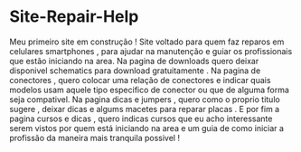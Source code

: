 # Site-Repair-Help
Meu primeiro site em construção !
Site voltado para quem faz reparos em celulares smartphones , para ajudar na manutenção e guiar os profissionais que estão iniciando na area.
Na pagina de downloads quero deixar disponivel schematics para download gratuitamente .
Na pagina de conectores , quero colocar uma relação de conectores e indicar quais modelos usam aquele tipo especifico de conector ou que de alguma forma seja compativel.
Na pagina dicas e jumpers , quero como o proprio titulo sugere , deixar dicas e algums macetes para reparar placas .
E por fim a pagina cursos e dicas , quero indicas cursos que eu acho interessante serem vistos por quem está iniciando na area e um guia de como iniciar a profissão da maneira mais 
tranquila possivel !
